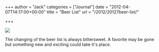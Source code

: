 +++
author = "Jack"
categories = ["Journal"]
date = "2012-04-07T14:17:00+00:00"
title = "Beer List"
url = "/2012/20127beer-list/"

+++

![][1] 

The changing of the beer list is always bittersweet. A favorite may be gone but something new and exciting could take it's place.

 [1]: /img/2012/07/beer-list.jpeg